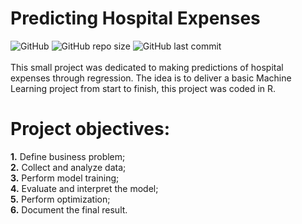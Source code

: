 # Predicting Hospital Expenses 
![GitHub](https://img.shields.io/github/license/ralsouza/forecast_of_hospital_expenses.svg?style=flat-square)
![GitHub repo size](https://img.shields.io/github/repo-size/ralsouza/forecast_of_hospital_expenses.svg?style=flat-square)
![GitHub last commit](https://img.shields.io/github/last-commit/ralsouza/forecast_of_hospital_expenses.svg?style=flat-square)<br/>
<br/>
This small project was dedicated to making predictions of hospital expenses through regression. The idea is to deliver a basic Machine Learning project from start to finish, this project was coded in R.

# Project objectives:
  **1.** Define business problem;<br/>
  **2.** Collect and analyze data;<br/>
  **3.** Perform model training;<br/>
  **4.** Evaluate and interpret the model;<br/>
  **5.** Perform optimization;<br/>
  **6.** Document the final result.
